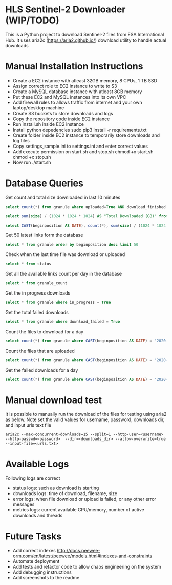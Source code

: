 # HLS Sentinel-2 Downloader (WIP/TODO)

This is a Python project to download Sentinel-2 files from ESA International Hub. 
It uses aria2c (https://aria2.github.io/) download utility to handle actual downloads

# Manual Installation Instructions

* Create a EC2 instance with atleast 32GB memory, 8 CPUs, 1 TB SSD
* Assign correct role to EC2 instance to write to S3 
* Create a MySQL database instance with atleast 8GB memory
* Put these EC2 and MySQL instances into its own VPC
* Add firewall rules to allows traffic from internet and your own laptop/desktop machine
* Create S3 buckets to store downloads and logs
* Copy the repository code inside EC2 instance
* Run install.sh inside EC2 instance
* Install python depedencies 
     sudo pip3 install -r requirements.txt 
* Create folder inside EC2 instance to temporarily store downloads and log files
* Copy settings_sample.ini to settings.ini and enter correct values
* Add execute permission on start.sh and stop.sh
     chmod +x start.sh
     chmod +x stop.sh
* Now run ./start.sh


# Database Queries

Get count and total size downloaded in last 10 minutes
```sql
select count(*) from granule where uploaded=True AND download_finished >= CONVERT_TZ( date_sub(now(),interval 10 minute), 'UTC', 'America/Chicago' )

select sum(size) / (1024 * 1024 * 1024) AS "Total Downloaded (GB)" from granule where uploaded=True AND download_finished >= CONVERT_TZ( date_sub(now(),interval 10 minute), 'UTC', 'America/Chicago' )

select CAST(beginposition AS DATE), count(*), sum(size) / (1024 * 1024 * 1024) AS "Total Downloaded (GB)" from granule where uploaded=True AND download_finished >= CONVERT_TZ(date_sub(now(),interval 10 minute), 'UTC', 'America/Chicago' ) group by CAST(beginposition AS DATE)

```

Get 50 latest links form the database
```sql
select * from granule order by beginposition desc limit 50
```

Check when the last time file was download or uploaded
```sql
select * from status
```

Get all the available links count per day in the database
```sql
select * from granule_count
```

Get the in progress downloads 
```sql
select * from granule where in_progress = True
```

Get the total failed downloads 
```sql
select * from granule where download_failed = True
```

Count the files to download for a day
```sql
select count(*) from granule where CAST(beginposition AS DATE) = '2020-05-30' AND ignore_file = False;
```
Count the files that are uploaded
```sql
select count(*) from granule where CAST(beginposition AS DATE) = '2020-05-30' AND uploaded = True AND ignore_file = False;
```

Get the failed downloads for a day
```sql
select count(*) from granule where CAST(beginposition AS DATE) = '2020-05-30' AND download_failed = True
```

# Manual download test

It is possible to manually run the download of the files for testing using aria2 as below. Note set the valid values for username, password, downloads dir, and input urls text file

```
aria2c --max-concurrent-downloads=15 --split=1 --http-user=<username> --http-passwd=<password>  --dir=<downloads_dir> --allow-overwrite=true --input-file=<urls.txt> 
```

# Available Logs

Following logs are correct
* status logs: such as download is starting 
* downloads logs: time of download, filename, size
* error logs: when file download or upload is failed, or any other error messages
* metrics logs: current available CPU/memory, number of active downloads and threads


# Future Tasks

* Add correct indexes http://docs.peewee-orm.com/en/latest/peewee/models.html#indexes-and-constraints
* Automate deployment
* Add tests and refactor code to allow chaos engineering on the system
* Add debugging instructions
* Add screenshots to the readme